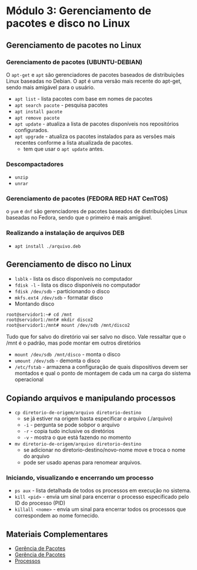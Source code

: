 # Módulo 3: Gerenciamento de pacotes e disco no Linux

## Gerenciamento de pacotes no Linux

### Gerenciamento de pacotes (UBUNTU-DEBIAN)

O `apt-get` e `apt` são gerenciadores de pacotes baseados de distribuições Linux baseadas no Debian. O apt é uma versão mais recente do apt-get, sendo mais amigável para o usuário.

- `apt list` - lista pacotes com base em nomes de pacotes
- `apt search pacote` - pesquisa pacotes
- `apt install pacote`
- `apt remove pacote`
- `apt update` - atualiza a lista de pacotes disponíveis nos repositórios configurados.
- `apt upgrade` - atualiza os pacotes instalados para as versões mais recentes conforme a lista atualizada de pacotes.
  - tem que usar o `apt update` antes.
  
### Descompactadores

- `unzip`
- `unrar`

### Gerenciamento de pacotes (FEDORA RED HAT CenTOS)

o `yum` e `dnf` são gerenciadores de pacotes baseados de distribuições Linux baseadas no Fedora, sendo que o primeiro é mais amigável.

### Realizando a instalação de arquivos DEB

- `apt install ./arquivo.deb`

## Gerenciamento de disco no Linux

- `lsblk` - lista os disco disponíveis no computador
- `fdisk -l` - lista os disco disponíveis no computador
- `fdisk /dev/sdb` -  particionando o disco
- `mkfs.ext4 /dev/sdb` - formatar disco
- Montando disco

```bash
root@servidor1:~# cd /mnt
root@servidor1:/mnt# mkdir disco2
root@servidor1:/mnt# mount /dev/sdb /mnt/disco2
```

Tudo que for salvo do diretório vai ser salvo no disco.
Vale ressaltar que o /mnt é o padrão, mas pode montar em outros diretórios

- `mount /dev/sdb /mnt/disco` - monta o disco
- `umount /dev/sdb` - demonta o disco
- `/etc/fstab` - armazena a configuração de quais dispositivos devem ser montados e qual o ponto de montagem de cada um na carga do sistema operacional

## Copiando arquivos e manipulando processos

- `cp diretorio-de-origem/arquivo diretorio-destino`
  - se já estiver na origem basta especificar o arquivo (./arquivo)
  - `-i` - pergunta se pode sobpor o arquivo
  - `-r` - copia tudo inclusive os diretórios
  - `-v` - mostra o que está fazendo no momento
- `mv diretorio-de-origem/arquivo diretorio-destino`
  - se adicionar no  diretorio-destino/novo-nome move e troca o nome do arquivo
  - pode ser usado apenas para renomear arquivos.

### Iniciando, visualizando e encerrando um processo

- `ps aux` - lista detalhada de todos os processos em execução no sistema.
- `kill <pid>` - envia um sinal para encerrar o processo especificado pelo ID do processo (PID)
- `killall <nome>` - envia um sinal para encerrar todos os processos que correspondem ao nome fornecido.

## Materiais Complementares

- [Gerência de Pacotes](https://docente.ifrn.edu.br/filiperaulino/disciplinas/isa-redes2n/linux-07-gerencia-de-pacotes)
- [Gerência de Pacotes](https://pt.linux-console.net/?p=1516)
- [Processos](https://www.infowester.com/linprocessos.php#:~:text=Um%20PID%20(Process%20Identifier)%20%C3%A9,mais%20processos%20ao%20mesmo%20tempo.)
